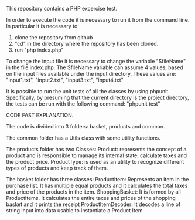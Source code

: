 This repository contains a PHP excercise test.

In order to execute the code it is necessary to run it from the command line.
In particular it is necessary to:

1) clone the repository from github 
2) "cd" in the directory where the repository has been cloned.
3) run "php index.php"

To change the input file it is necessary to change the variable "$fileName" in the file index.php.
The $fileName variable can assume 4 values, based on the input files available under the input directory.
These values are:
"input1.txt", "input2.txt", "input3.txt", "input4.txt"

It is possible to run the unit tests of all the classes by using phpunit.
Specifically, by presuming that the current directory is the project directory, the tests can be run with the following command:
"phpunit test"

CODE FAST EXPLANATION.

The code is divided into 3 folders: basket, products and common.
 
The common folder has a Utils class with some utility functions.

The products folder has two Classes: 
Product: represents the concept of a product and is responsible to manage its internal state, calculate taxes and the product price.
ProductType: is used as an utility to recognize different types of products and keep track of them.

The basket folder has three classes:
ProductItem: Represents an item in the purchase list. It has multiple equal products and it calculates the total taxes and price of the products in the item.
ShoppingBasket: It is formed by all ProductItems. It calculates the entire taxes and prices of the shopping basket and it prints the receipt
ProductItemDecoder: It decodes a line of string input into data usable to instantiate a Product Item